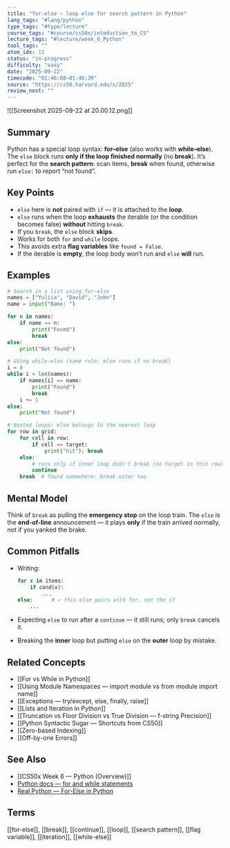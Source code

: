 ```yaml
---
title: "for-else — loop else for search pattern in Python"
lang_tags: "#lang/python"
type_tags: "#type/lecture"
course_tags: "#course/cs50x/intoduction_to_CS"
lecture_tags: "#lecture/week_6_Python"
tool_tags: ""
atom_idx: 13
status: "in-progress"
difficulty: "easy"
date: "2025-09-22"
timecode: "01:46:08–01:46:39"
source: "https://cs50.harvard.edu/x/2025"
review_next: ""
---
```



![[Screenshot 2025-09-22 at 20.00.12.png]]

## Summary
Python has a special loop syntax: **for–else** (also works with **while–else**). The `else` block runs **only if the loop finished normally** (no **break**). It’s perfect for the **search pattern**: scan items, **break** when found, otherwise run `else:` to report “not found”.

## Key Points
- `else` here is **not** paired with `if` — it is attached to the **loop**.
- `else` runs when the loop **exhausts** the iterable (or the condition becomes false) **without** hitting `break`.
- If you `break`, the `else` block **skips**.
- Works for both `for` and `while` loops.
- This avoids extra **flag variables** like `found = False`.
- If the iterable is **empty**, the loop body won’t run and `else` **will** run.

## Examples

```python
# Search in a list using for-else
names = ["Yuliia", "David", "John"]
name = input("Name: ")

for n in names:
    if name == n:
        print("Found")
        break
else:
    print("Not found")
```

```python
# Using while-else (same rule: else runs if no break)
i = 0
while i < len(names):
    if names[i] == name:
        print("Found")
        break
    i += 1
else:
    print("Not found")
```

```python
# Nested loops: else belongs to the nearest loop
for row in grid:
    for cell in row:
        if cell == target:
            print("hit"); break
    else:
        # runs only if inner loop didn't break (no target in this row)
        continue
    break  # found somewhere: break outer too
```

## Mental Model
Think of `break` as pulling the **emergency stop** on the loop train. The `else` is the **end‑of‑line** announcement — it plays **only** if the train arrived normally, not if you yanked the brake.

## Common Pitfalls
- Writing:

  ```python
  for x in items:
      if cond(x):
          ...
  else:      # ← this else pairs with for, not the if
      ...
  ```
- Expecting `else` to run after a `continue` — it still runs; only `break` cancels it.
- Breaking the **inner** loop but putting `else` on the **outer** loop by mistake.

## Related Concepts
- [[For vs While in Python]]
- [[Using Module Namespaces — import module vs from module import name]]
- [[Exceptions — try/except, else, finally, raise]]
- [[Lists and Iteration in Python]]
- [[Truncation vs Floor Division vs True Division — f-string Precision]]
- [[Python Syntactic Sugar — Shortcuts from CS50]]
- [[Zero-based Indexing]]
- [[Off-by-one Errors]]

## See Also
- [[CS50x Week 6 — Python (Overview)]]
- [Python docs — for and while statements](https://docs.python.org/3/reference/compound_stmts.html#the-for-statement)
- [Real Python — For-Else in Python](https://realpython.com/python-for-else/)

## Terms
[[for-else]], [[break]], [[continue]], [[loop]], [[search pattern]], [[flag variable]], [[iteration]], [[while-else]]
